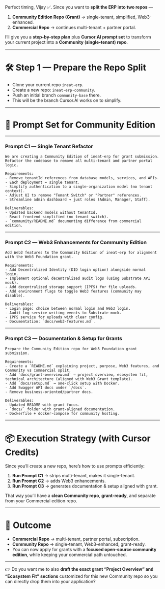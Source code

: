 Perfect timing, Vijay ✅. Since you want to **split the ERP into two repos** —

1. **Community Edition Repo (Grant)** → single-tenant, simplified, Web3-enhanced.
2. **Commercial Repo** → continues multi-tenant + partner portal.

I’ll give you a **step-by-step plan** plus **Cursor.AI prompt set** to transform your current project into a **Community (single-tenant) repo**.

---

# 🛠️ Step 1 — Prepare the Repo Split

* Clone your current repo `ineat-erp`.
* Create a new repo: `ineat-erp-community`.
* Push an initial branch `community-base` there.
* This will be the branch Cursor.AI works on to simplify.

---

# 🔑 Prompt Set for Community Edition

---

### **Prompt C1 — Single Tenant Refactor**

```text
We are creating a Community Edition of ineat-erp for grant submission.  
Refactor the codebase to remove all multi-tenant and partner portal logic.  

Requirements:  
- Remove tenantId references from database models, services, and APIs.  
- Each deployment = single tenant.  
- Simplify authentication to a single-organization model (no tenant context).  
- Adjust UI to remove "Tenant Switch" or "Partner" references.  
- Streamline admin dashboard → just roles (Admin, Manager, Staff).  

Deliverables:  
- Updated backend models without tenantId.  
- React frontend simplified (no tenant switch).  
- `community/README.md` documenting difference from commercial edition.  
```

---

### **Prompt C2 — Web3 Enhancements for Community Edition**

```text
Add Web3 features to the Community Edition of ineat-erp for alignment with the Web3 Foundation grant.  

Requirements:  
- Add Decentralized Identity (DID login option) alongside normal login.  
- Implement optional decentralized audit logs (using Substrate API mock).  
- Add decentralized storage support (IPFS) for file uploads.  
- Add environment flags to toggle Web3 features (community may disable).  

Deliverables:  
- Login page: choice between normal login and Web3 login.  
- Audit log service writing events to Substrate mock.  
- IPFS service for uploads with clear config.  
- Documentation: `docs/web3-features.md`.  
```

---

### **Prompt C3 — Documentation & Setup for Grants**

```text
Prepare the Community Edition repo for Web3 Foundation grant submission.  

Requirements:  
- Create a `README.md` explaining project, purpose, Web3 features, and Community vs Commercial split.  
- Add `docs/grant-overview.md` → project overview, ecosystem fit, technical architecture (aligned with Web3 Grant template).  
- Add `docs/setup.md` → one-click setup with Docker.  
- Add Swagger API docs under `/docs`.  
- Remove business-oriented/partner docs.  

Deliverables:  
- Updated README with grant focus.  
- `docs/` folder with grant-aligned documentation.  
- Dockerfile + docker-compose for community hosting.  
```

---

# 📦 Execution Strategy (with Cursor Credits)

Since you’ll create a new repo, here’s how to use prompts efficiently:

1. **Run Prompt C1** → strips multi-tenant, makes it single-tenant.
2. **Run Prompt C2** → adds Web3 enhancements.
3. **Run Prompt C3** → generates documentation & setup aligned with grant.

That way you’ll have a **clean Community repo**, **grant-ready**, and separate from your Commercial edition repo.

---

# 🎯 Outcome

* **Commercial Repo** → multi-tenant, partner portal, subscription.
* **Community Repo** → single-tenant, Web3-enhanced, grant-ready.
* You can now apply for grants with a **focused open-source community edition**, while keeping your commercial path untouched.

---

👉 Do you want me to also **draft the exact grant “Project Overview” and “Ecosystem Fit” sections** customized for this new Community repo so you can directly drop them into your application?

